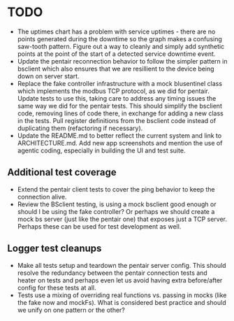 # TODO

* The uptimes chart has a problem with service uptimes - there are no points generated during the downtime so the graph makes a confusing saw-tooth pattern. Figure out a way to cleanly and simply add synthetic points at the point of the start of a detected service downtime event. 
* Update the pentair reconnection behavior to follow the simpler pattern in bsclient which also ensures that we are resillient to the device being down on server start.
* Replace the fake controller infrastructure with a mock blusentinel class which implements the modbus TCP protocol, as we did for pentair. Update tests to use this, taking care to address any timing issues the same way we did for the pentair tests. This should simplify the bsclient code, removing lines of code there, in exchange for adding a new class in the tests. Pull register definitions from the bsclient code instead of duplicating them (refactoring if necessary).
* Update the README.md to better reflect the current system and link to ARCHITECTURE.md. Add new app screenshots and mention the use of agentic coding, especially in building the UI and test suite.

## Additional test coverage 
* Extend the pentair client tests to cover the ping behavior to keep the connection alive.
* Review the BSclient testing, is using a mock bsclient good enough or should I be using the fake controller? Or perhaps we should create a mock bs server (just like the pentair one) that exposes just a TCP server. Perhaps these can be used for test development as well.

## Logger test cleanups
* Make all tests setup and teardown the pentair server config. This should resolve the redundancy between the pentair connection tests and heater on tests and perhaps even let us avoid having extra before/after config for these tests at all.
* Tests use a mixing of overriding real functions vs. passing in mocks (like the fake now and mockFs). What is considered best practice and should we unify on one pattern or the other?
